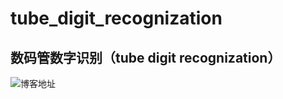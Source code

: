 # tube_digit_recognization


## 数码管数字识别（tube digit recognization）
![博客地址](详细教程参考：http://www.biueo.com/2018/07/31/%E6%95%B0%E7%A0%81%E7%AE%A1%E6%95%B0%E5%AD%97%E8%AF%86%E5%88%AB/)
